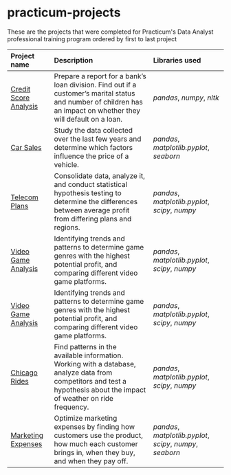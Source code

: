 # practicum-projects
These are the projects that were completed for Practicum's Data Analyst professional training program ordered by first to last project

| Project name | Description | Libraries used | 
| :---------------------- | :---------------------- | :---------------------- |
| [Credit Score Analysis](credit_score) | Prepare a report for a bank’s loan division. Find out if a customer’s marital status and number of children has an impact on whether they will default on a loan. | *pandas*, *numpy*, *nltk* |
| [Car Sales](car_sales) | Study the data collected over the last few years and determine which factors influence the price of a vehicle. | *pandas*, *matplotlib.pyplot*, *seaborn* |
| [Telecom Plans](telecom_plans) | Consolidate data, analyze it, and conduct statistical hypothesis testing to determine the differences between average profit from differing plans and regions. | *pandas*, *matplotlib.pyplot*, *scipy*, *numpy* |
| [Video Game Analysis](video_game) | Identifying trends and patterns to determine game genres with the highest potential profit, and comparing different video game platforms. | *pandas*, *matplotlib.pyplot*, *scipy*, *numpy* |
| [Video Game Analysis](video_game) | Identifying trends and patterns to determine game genres with the highest potential profit, and comparing different video game platforms. | *pandas*, *matplotlib.pyplot*, *scipy*, *numpy* |
| [Chicago Rides](chicago_rides) | Find patterns in the available information. Working with a database, analyze data from competitors and test a hypothesis about the impact of weather on ride frequency. | *pandas*, *matplotlib.pyplot*, *scipy*, *numpy* |
| [Marketing Expenses](marketing_expenses) | Optimize marketing expenses by finding how customers use the product, how much each customer brings in, when they buy, and when they pay off. | *pandas*, *matplotlib.pyplot*, *scipy*, *numpy*, *seaborn* |
